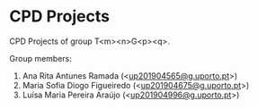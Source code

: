 # CPD Projects

CPD Projects of group T&lt;m&gt;&lt;n&gt;G&lt;p&gt;&lt;q&gt;.

Group members:

1. Ana Rita  Antunes Ramada (&lt;up201904565@g.uporto.pt&gt;)
2. Maria Sofia Diogo Figueiredo (&lt;up201904675@g.uporto.pt&gt;)
3. Luísa Maria Pereira Araújo (&lt;up201904996@g.uporto.pt&gt;)

